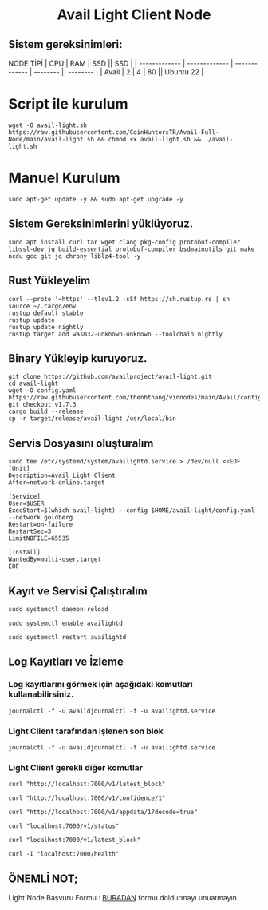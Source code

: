 <h1 align="center"> Avail Light Client Node
  

## Sistem gereksinimleri:
NODE TİPİ | CPU     | RAM      | SSD     || SSD     |
| ------------- | ------------- | ------------- | -------- || -------- |
| Avail  | 2          | 4         | 80  || Ubuntu 22  |
  

# Script ile kurulum

```
wget -O avail-light.sh https://raw.githubusercontent.com/CoinHuntersTR/Avail-Full-Node/main/avail-light.sh && chmod +x avail-light.sh && ./avail-light.sh
```

# Manuel Kurulum

```
sudo apt-get update -y && sudo apt-get upgrade -y
```
## Sistem Gereksinimlerini yüklüyoruz.
```
sudo apt install curl tar wget clang pkg-config protobuf-compiler libssl-dev jq build-essential protobuf-compiler bsdmainutils git make ncdu gcc git jq chrony liblz4-tool -y
```
## Rust Yükleyelim
```
curl --proto '=https' --tlsv1.2 -sSf https://sh.rustup.rs | sh
source ~/.cargo/env
rustup default stable
rustup update
rustup update nightly
rustup target add wasm32-unknown-unknown --toolchain nightly
```
## Binary Yükleyip kuruyoruz.
```
git clone https://github.com/availproject/avail-light.git
cd avail-light
wget -O config.yaml https://raw.githubusercontent.com/thenhthang/vinnodes/main/Avail/config.yaml
git checkout v1.7.3
cargo build --release
cp -r target/release/avail-light /usr/local/bin
```
## Servis Dosyasını oluşturalım
```
sudo tee /etc/systemd/system/availightd.service > /dev/null <<EOF
[Unit]
Description=Avail Light Client
After=network-online.target

[Service]
User=$USER
ExecStart=$(which avail-light) --config $HOME/avail-light/config.yaml --network goldberg
Restart=on-failure
RestartSec=3
LimitNOFILE=65535

[Install]
WantedBy=multi-user.target
EOF
```
## Kayıt ve Servisi Çalıştıralım
```
sudo systemctl daemon-reload
```
```
sudo systemctl enable availightd
```
```
sudo systemctl restart availightd
```
## Log Kayıtları ve İzleme
### Log kayıtlarını görmek için aşağıdaki komutları kullanabilirsiniz.
```
journalctl -f -u availdjournalctl -f -u availightd.service
```
### Light Client tarafından işlenen son blok
```
journalctl -f -u availdjournalctl -f -u availightd.service
```
### Light Client gerekli diğer komutlar
```
curl "http://localhost:7000/v1/latest_block"
```
```
curl "http://localhost:7000/v1/confidence/1"
```
```
curl "http://localhost:7000/v1/appdata/1?decode=true"
```
```
curl "localhost:7000/v1/status"
```
```
curl "localhost:7000/v1/latest_block"
```
```
curl -I "localhost:7000/health"
```

## ÖNEMLİ NOT;
Light Node Başvuru Formu : [BURADAN](https://docs.google.com/forms/d/e/1FAIpQLSeL6aXqz6vBbYEgD1cZKaQ4vwbN2o3Rxys-wKTuKySVR-oS8g/viewform) formu doldurmayı unuatmayın.
